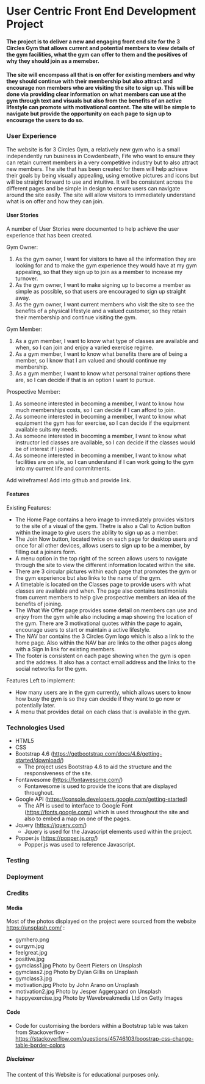 # User Centric Front End Development Project

#### The project is to deliver a new and engaging front end site for the 3 Circles Gym that allows current and potential members to view details of the gym facilities, what the gym can offer to them and the positives of why they should join as a memeber.
#### The site will encompass all that is on offer for existing members and why they should continue with their membership but also attract and encourage non members who are visiting the site to sign up. This will be done via providing clear information on what members can use at the gym through text and visuals but also from the benefits of an active lifestyle can promote with motivational content. The site will be simple to navigate but provide the opportunity on each page to sign up to encourage the users to do so.

### **User Experience**

The website is for 3 Circles Gym, a relatively new gym who is a small independently run business in Cowdenbeath, Fife who want to ensure they can retain current members in a very competitive industry but to also attract new members. The site that has been created for them will help achieve their goals by being visually appealing, using emotive pictures and icons but will be straight forward to use and intuitive. It will be consistent across the different pages and be simple in design to ensure users can navigate around the site easily. The site will allow visitors to immediately understand what is on offer and how they can join.

#### User Stories

A number of User Stories were documented to help achieve the user experience that has been created.

Gym Owner:

1. As the gym owner, I want for visitors to have all the information they are looking for and to make the gym experience they would have at my gym appealing, so that they sign up to join as a member to increase my turnover.
2. As the gym owner, I want to make signing up to become a member as simple as possible, so that users are encouraged to sign up straight away.
3. As the gym owner, I want current members who visit the site to see the benefits of a physical lifestyle and a valued customer, so they retain their membership and continue visiting the gym.

Gym Member:

1. As a gym member, I want to know what type of classes are available and when, so I can join and enjoy a varied exercise regime.
2. As a gym member, I want to know what benefits there are of being a member, so I know that I am valued and should continue my membership.
3. As a gym member, I want to know what personal trainer options there are, so I can decide if that is an option I want to pursue.

Prospective Member:

1. As someone interested in becoming a member, I want to know how much memberships costs, so I can decide if I can afford to join.
2. As someone interested in becoming a member, I want to know what equipment the gym has for exercise, so I can decide if the equipment available suits my needs.
3. As someone interested in becoming a member, I want to know what instructor led classes are available, so I can decide if the classes would be of interest if I joined.
4. As someone interested in becoming a member, I want to know what facilities are on site, so I can understand if I can work going to the gym into my current life and commitments.

Add wireframes! Add into github and provide link.

#### Features

Existing Features:

- The Home Page contains a hero image to immediately provides visitors to the site of a visual of the gym. Thetre is also a Call to Action button within the image to give users the ability to sign up as a member.
- The Join Now button, located twice on each page for desktop users and once for all other devices, allows users to sign up to be a member, by filling out a joiners form.
- A menu option in the top right of the screen allows users to navigate through the site to view the different information located within the site.
- There are 3 circular pictures within each page that promotes the gym or the gym experience but also links to the name of the gym.
- A timetable is located on the Classes page to provide users with what classes are available and when. The page also contains testimonials from current members to help give prospective members an idea of the benefits of joining.
- The What We Offer page provides some detail on members can use and enjoy from the gym while also including a map showing the location of the gym. There are 3 motivational quotes within the page to again, encourage users to start or maintain a active lifestyle.
- The NAV bar contains the 3 Circles Gym logo which is also a link to the home page. Also within the NAV bar are links to the other pages along with a Sign In link for existing members.
- The footer is consistent on each page showing when the gym is open and the address. It also has a contact email address and the links to the social networks for the gym.

Features Left to implement:

- How many users are in the gym currently, which allows users to know how busy the gym is so they can decide if they want to go now or potentially later.
- A menu that provides detail on each class that is available in the gym.




### Technologies Used

* HTML5
* CSS
* Bootstrap 4.6 (https://getbootstrap.com/docs/4.6/getting-started/download/)
    * The project uses Bootstrap 4.6 to aid the structure and the responsiveness of the site. 
* Fontawesome (https://fontawesome.com/)
    * Fontawesome is used to provide the icons that are displayed throughout.
* Google API (https://console.developers.google.com/getting-started)
    * The API is used to interface to Google Font (https://fonts.google.com/) which is used throughout the site and also to embed a map on one of the pages.
* Jquery (https://jquery.com/)
    * Jquery is used for the Javascript elements used within the project.
* Popper.js (https://popper.js.org/)
    * Popper.js was used to reference Javascript.



### Testing



### Deployment

### Credits

#### Media

Most of the photos displayed on the project were sourced from the website https://unsplash.com/ :
 - gymhero.png 
 - ourgym.jpg
 - feelgreat.jpg
 - positive.jpg
 - gymclass1.jpg Photo by Geert Pieters on Unsplash
 - gymclass2.jpg Photo by Dylan Gillis on Unsplash
 - gymclass3.jpg
 - motivation.jpg Photo by John Arano on Unsplash
 - motivation2.jpg Photo by Jesper Aggergaard on Unsplash
 - happyexercise.jpg Photo by Wavebreakmedia Ltd on Getty Images


#### Code

 - Code for customising the borders within a Bootstrap table was taken from Stackoverflow - https://stackoverflow.com/questions/45746103/boostrap-css-change-table-border-colors
 

##### Disclaimer
The content of this Website is for educational purposes only.

